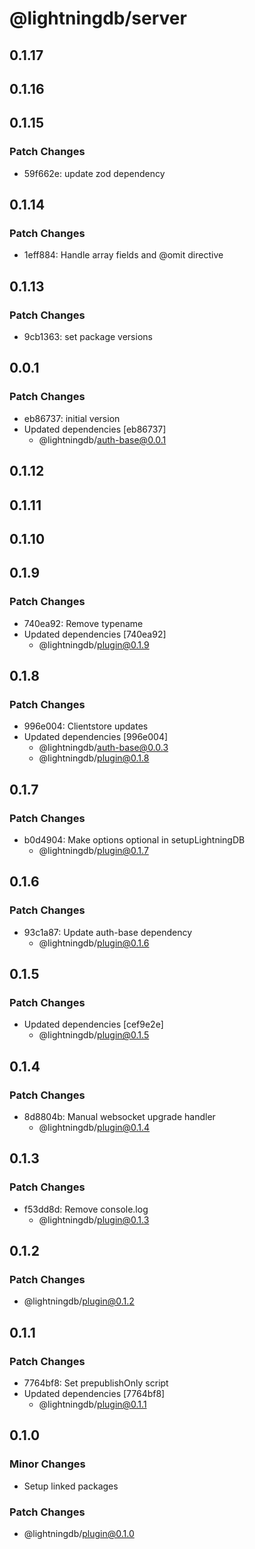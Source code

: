 # @lightningdb/server

## 0.1.17

## 0.1.16

## 0.1.15

### Patch Changes

- 59f662e: update zod dependency

## 0.1.14

### Patch Changes

- 1eff884: Handle array fields and @omit directive

## 0.1.13

### Patch Changes

- 9cb1363: set package versions

## 0.0.1

### Patch Changes

- eb86737: initial version
- Updated dependencies [eb86737]
  - @lightningdb/auth-base@0.0.1

## 0.1.12

## 0.1.11

## 0.1.10

## 0.1.9

### Patch Changes

- 740ea92: Remove typename
- Updated dependencies [740ea92]
  - @lightningdb/plugin@0.1.9

## 0.1.8

### Patch Changes

- 996e004: Clientstore updates
- Updated dependencies [996e004]
  - @lightningdb/auth-base@0.0.3
  - @lightningdb/plugin@0.1.8

## 0.1.7

### Patch Changes

- b0d4904: Make options optional in setupLightningDB
  - @lightningdb/plugin@0.1.7

## 0.1.6

### Patch Changes

- 93c1a87: Update auth-base dependency
  - @lightningdb/plugin@0.1.6

## 0.1.5

### Patch Changes

- Updated dependencies [cef9e2e]
  - @lightningdb/plugin@0.1.5

## 0.1.4

### Patch Changes

- 8d8804b: Manual websocket upgrade handler
  - @lightningdb/plugin@0.1.4

## 0.1.3

### Patch Changes

- f53dd8d: Remove console.log
  - @lightningdb/plugin@0.1.3

## 0.1.2

### Patch Changes

- @lightningdb/plugin@0.1.2

## 0.1.1

### Patch Changes

- 7764bf8: Set prepublishOnly script
- Updated dependencies [7764bf8]
  - @lightningdb/plugin@0.1.1

## 0.1.0

### Minor Changes

- Setup linked packages

### Patch Changes

- @lightningdb/plugin@0.1.0

